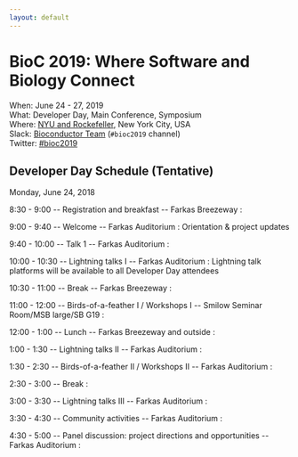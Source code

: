 ```yaml
---
layout: default
---
```

# BioC 2019: Where Software and Biology Connect

When: June 24 - 27, 2019<br />
What: Developer Day, Main Conference, Symposium<br />
Where: [NYU and Rockefeller][venue], New York City, USA<br />
Slack: [Bioconductor Team][] (`#bioc2019` channel)<br />
Twitter: [#bioc2019][tweet]<br />

[tweet]: https://twitter.com/hashtag/bioc2019?f=tweets
[venue]: ./travel-accommodations
[Bioconductor Team]: https://bioc-community.herokuapp.com/

## Developer Day Schedule (Tentative)

Monday, June 24, 2018

8:30 - 9:00 -- Registration and breakfast -- Farkas Breezeway
: 

9:00 - 9:40 -- Welcome -- Farkas Auditorium
: Orientation & project updates

9:40 - 10:00 -- Talk 1 -- Farkas Auditorium
: 

10:00 - 10:30 -- Lightning talks I -- Farkas Auditorium
: Lightning talk platforms will be available to all
  Developer Day attendees

10:30 - 11:00 -- Break -- Farkas Breezeway
: 

11:00 - 12:00 -- Birds-of-a-feather I / Workshops I -- Smilow Seminar Room/MSB large/SB G19
: 

12:00 - 1:00 -- Lunch -- Farkas Breezeway and outside
: 

1:00 - 1:30 -- Lightning talks II  -- Farkas Auditorium
: 

1:30 - 2:30 -- Birds-of-a-feather II / Workshops II  -- Farkas Auditorium
: 

2:30 - 3:00 -- Break
: 

3:00 - 3:30 -- Lightning talks III  -- Farkas Auditorium
: 

3:30 - 4:30 -- Community activities -- Farkas Auditorium
: 

4:30 - 5:00 -- Panel discussion: project directions and opportunities -- Farkas Auditorium
: 
